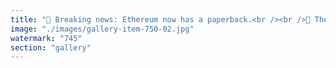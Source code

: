 ```yaml
---
title: "🚨 Breaking news: Ethereum now has a paperback.<br /><br />📘 The Bible of Ethereum is officially live in physical form:<br />https://lnkd.in/edxNG-4m<br /><br />It’s real. It’s printed. You can touch it.<br />You can even highlight it with a pen, like it’s 2013.<br /><br />What’s inside?<br />🔹 Two essays<br />🔹 One muse<br />🔹 A theory of Ethereum as a cultural and engineering revolution<br />🔹 Zero fluff, zero charts, 100% conviction<br /><br />Use it as a book.<br />Gift it as a redpill.<br />Or stack it next to your Ledger — just in case the power goes out."
image: "./images/gallery-item-750-02.jpg"
watermark: "745"
section: "gallery"
---
```

